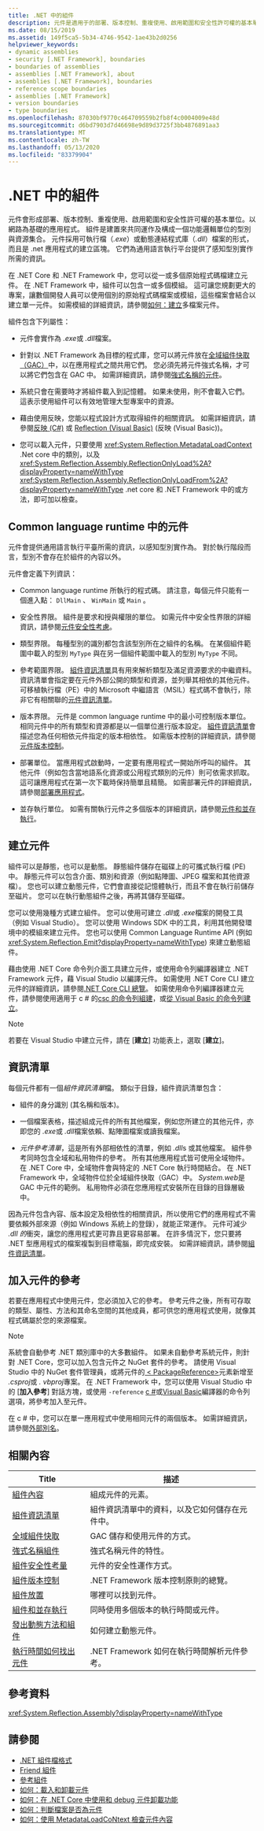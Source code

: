 ```yaml
---
title: .NET 中的組件
description: 元件是適用于的部署、版本控制、重複使用、啟用範圍和安全性許可權的基本單位。以網路為基礎的應用程式。
ms.date: 08/15/2019
ms.assetid: 149f5ca5-5b34-4746-9542-1ae43b2d0256
helpviewer_keywords:
- dynamic assemblies
- security [.NET Framework], boundaries
- boundaries of assemblies
- assemblies [.NET Framework], about
- assemblies [.NET Framework], boundaries
- reference scope boundaries
- assemblies [.NET Framework]
- version boundaries
- type boundaries
ms.openlocfilehash: 87030bf9770c464709559b2fb8f4c0004009e48d
ms.sourcegitcommit: d6bd7903d7d46698e9d89d3725f3bb4876891aa3
ms.translationtype: MT
ms.contentlocale: zh-TW
ms.lasthandoff: 05/13/2020
ms.locfileid: "83379904"
---
```

# <a name="assemblies-in-net"></a>.NET 中的組件

元件會形成部署、版本控制、重複使用、啟用範圍和安全性許可權的基本單位。以網路為基礎的應用程式。 組件是建置來共同運作及構成一個功能邏輯單位的型別與資源集合。 元件採用可執行檔（*.exe*）或動態連結程式庫（*.dll*）檔案的形式，而且是 .net 應用程式的建立區塊。 它們為通用語言執行平台提供了感知型別實作所需的資訊。

在 .NET Core 和 .NET Framework 中，您可以從一或多個原始程式碼檔建立元件。 在 .NET Framework 中，組件可以包含一或多個模組。 這可讓您規劃更大的專案，讓數個開發人員可以使用個別的原始程式碼檔案或模組，這些檔案會結合以建立單一元件。 如需模組的詳細資訊，請參閱[如何：建立](../../framework/app-domains/build-multifile-assembly.md)多檔案元件。

組件包含下列屬性：

- 元件會實作為 *.exe*或 *.dll*檔案。

- 針對以 .NET Framework 為目標的程式庫，您可以將元件放在[全域組件快取（GAC）](../../framework/app-domains/gac.md)中，以在應用程式之間共用它們。 您必須先將元件強式名稱，才可以將它們包含在 GAC 中。 如需詳細資訊，請參閱[強式名稱的元件](strong-named.md)。

- 系統只會在需要時才將組件載入到記憶體。 如果未使用，則不會載入它們。 這表示使用組件可以有效地管理大型專案中的資源。

- 藉由使用反映，您能以程式設計方式取得組件的相關資訊。 如需詳細資訊，請參閱[反映 (C#)](../../csharp/programming-guide/concepts/reflection.md) 或 [Reflection (Visual Basic)](../../visual-basic/programming-guide/concepts/reflection.md) (反映 (Visual Basic))。

- 您可以載入元件，只要使用 <xref:System.Reflection.MetadataLoadContext> .Net core 中的類別，以及 <xref:System.Reflection.Assembly.ReflectionOnlyLoad%2A?displayProperty=nameWithType> <xref:System.Reflection.Assembly.ReflectionOnlyLoadFrom%2A?displayProperty=nameWithType> .net core 和 .NET Framework 中的或方法，即可加以檢查。

## <a name="assemblies-in-the-common-language-runtime"></a>Common language runtime 中的元件

元件會提供通用語言執行平臺所需的資訊，以感知型別實作為。 對於執行階段而言，型別不會存在於組件的內容以外。

元件會定義下列資訊：

- Common language runtime 所執行的程式碼。 請注意，每個元件只能有一個進入點： `DllMain` 、 `WinMain` 或 `Main` 。

- 安全性界限。 組件是要求和授與權限的單位。 如需元件中安全性界限的詳細資訊，請參閱[元件安全性考慮](security-considerations.md)。

- 類型界限。 每種型別的識別都包含該型別所在之組件的名稱。 在某個組件範圍中載入的型別 `MyType` 與在另一個組件範圍中載入的型別 `MyType` 不同。

- 參考範圍界限。 [組件資訊清單](#assembly-manifest)具有用來解析類型及滿足資源要求的中繼資料。 資訊清單會指定要在元件外部公開的類型和資源，並列舉其相依的其他元件。 可移植執行檔（PE）中的 Microsoft 中繼語言（MSIL）程式碼不會執行，除非它有相關聯的[元件資訊清單](#assembly-manifest)。

- 版本界限。 元件是 common language runtime 中的最小可控制版本單位。 相同元件中的所有類型和資源都是以一個單位進行版本設定。 [組件資訊清單](#assembly-manifest)會描述您為任何相依元件指定的版本相依性。 如需版本控制的詳細資訊，請參閱[元件版本控制](versioning.md)。

- 部署單位。 當應用程式啟動時，一定要有應用程式一開始所呼叫的組件。 其他元件（例如包含當地語系化資源或公用程式類別的元件）則可依需求抓取。 這可讓應用程式在第一次下載時保持簡單且精簡。 如需部署元件的詳細資訊，請參閱[部署應用程式](../../framework/deployment/index.md)。

- 並存執行單位。 如需有關執行元件之多個版本的詳細資訊，請參閱[元件和並存執行](side-by-side-execution.md)。

## <a name="create-an-assembly"></a>建立元件

組件可以是靜態，也可以是動態。 靜態組件儲存在磁碟上的可攜式執行檔 (PE) 中。 靜態元件可以包含介面、類別和資源（例如點陣圖、JPEG 檔案和其他資源檔）。 您也可以建立動態元件，它們會直接從記憶體執行，而且不會在執行前儲存至磁片。 您可以在執行動態組件之後，再將其儲存至磁碟。

您可以使用幾種方式建立組件。 您可以使用可建立 *.dll*或 *.exe*檔案的開發工具（例如 Visual Studio）。 您可以使用 Windows SDK 中的工具，利用其他開發環境中的模組來建立元件。 您也可以使用 Common Language Runtime API (例如 <xref:System.Reflection.Emit?displayProperty=nameWithType>) 來建立動態組件。

藉由使用 .NET Core 命令列介面工具建立元件，或使用命令列編譯器建立 .NET Framework 元件，藉 Visual Studio 以編譯元件。 如需使用 .NET Core CLI 建立元件的詳細資訊，請參閱[.NET Core CLI 總覽](../../core/tools/index.md)。 如需使用命令列編譯器建立元件，請參閱使用適用于 c # 的[csc 的命令列組建](../../csharp/language-reference/compiler-options/command-line-building-with-csc-exe.md)，或[從 Visual Basic 的命令列建立](../../visual-basic/reference/command-line-compiler/building-from-the-command-line.md)。

> [!NOTE]
> 若要在 Visual Studio 中建立元件，請在 [**建立**] 功能表上，選取 [**建立**]。

## <a name="assembly-manifest"></a>資訊清單

每個元件都有一個*組件資訊清單*檔。 類似于目錄，組件資訊清單包含：

- 組件的身分識別 (其名稱和版本)。

- 一個檔案表格，描述組成元件的所有其他檔案，例如您所建立的其他元件，亦即您的 *.exe*或 *.dll*檔案依賴、點陣圖檔案或讀我檔案。

- *元件參考清單*，這是所有外部相依性的清單，例如 *.dll*s 或其他檔案。 組件參考同時包含全域和私用物件的參考。 所有其他應用程式皆可使用全域物件。 在 .NET Core 中，全域物件會與特定的 .NET Core 執行時間結合。 在 .NET Framework 中，全域物件位於全域組件快取（GAC）中。 *System.web*是 GAC 中元件的範例。 私用物件必須在您應用程式安裝所在目錄的目錄層級中。

因為元件包含內容、版本設定及相依性的相關資訊，所以使用它們的應用程式不需要依賴外部來源（例如 Windows 系統上的登錄），就能正常運作。 元件可減少 *.dll 的*衝突，讓您的應用程式更可靠且更容易部署。 在許多情況下，您只要將 .NET 型應用程式的檔案複製到目標電腦，即完成安裝。 如需詳細資訊，請參閱[組件資訊清單](manifest.md)。

## <a name="add-a-reference-to-an-assembly"></a>加入元件的參考

若要在應用程式中使用元件，您必須加入它的參考。 參考元件之後，所有可存取的類型、屬性、方法和其命名空間的其他成員，都可供您的應用程式使用，就像其程式碼屬於您的來源檔案。

> [!NOTE]
> 系統會自動參考 .NET 類別庫中的大多數組件。 如果未自動參考系統元件，則針對 .NET Core，您可以加入包含元件之 NuGet 套件的參考。 請使用 Visual Studio 中的 NuGet 套件管理員，或將元件的[ \< PackageReference>](../../core/tools/dependencies.md#the-packagereference-element)元素新增至 *.csproj*或 *. vbproj*專案。 在 .NET Framework 中，您可以使用 Visual Studio 中的 [**加入參考**] 對話方塊，或使用 `-reference` [c #](../../csharp/language-reference/compiler-options/reference-compiler-option.md)或[Visual Basic](../../visual-basic/reference/command-line-compiler/reference.md)編譯器的命令列選項，將參考加入至元件。

在 c # 中，您可以在單一應用程式中使用相同元件的兩個版本。 如需詳細資訊，請參閱[外部別名](../../csharp/language-reference/keywords/extern-alias.md)。

## <a name="related-content"></a>相關內容

|Title|描述|
|-----------|-----------------|
|[組件內容](contents.md)|組成元件的元素。|
|[組件資訊清單](manifest.md)|組件資訊清單中的資料，以及它如何儲存在元件中。|
|[全域組件快取](../../framework/app-domains/gac.md)|GAC 儲存和使用元件的方式。|
|[強式名稱組件](strong-named.md)|強式名稱元件的特性。|
|[組件安全性考量](security-considerations.md)|元件的安全性運作方式。|
|[組件版本控制](versioning.md)|.NET Framework 版本控制原則的總覽。|
|[組件放置](../../framework/app-domains/assembly-placement.md)|哪裡可以找到元件。|
|[組件和並存執行](side-by-side-execution.md)|同時使用多個版本的執行時間或元件。|
|[發出動態方法和組件](../../../docs/framework/reflection-and-codedom/emitting-dynamic-methods-and-assemblies.md)|如何建立動態元件。|
|[執行時間如何找出元件](../../../docs/framework/deployment/how-the-runtime-locates-assemblies.md)|.NET Framework 如何在執行時間解析元件參考。|

## <a name="reference"></a>參考資料

<xref:System.Reflection.Assembly?displayProperty=nameWithType>

## <a name="see-also"></a>請參閱

- [.NET 組件檔格式](file-format.md)
- [Friend 組件](friend.md)
- [參考組件](reference-assemblies.md)
- [如何：載入和卸載元件](load-unload.md)
- [如何：在 .NET Core 中使用和 debug 元件卸載功能](unloadability.md)
- [如何：判斷檔案是否為元件](identify.md)
- [如何：使用 MetadataLoadCoNtext 檢查元件內容](inspect-contents-using-metadataloadcontext.md)
